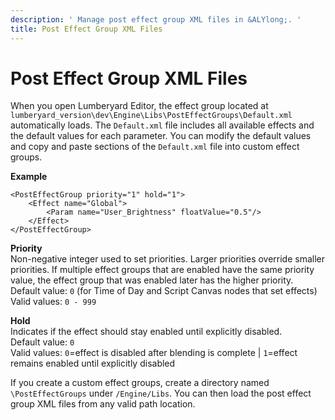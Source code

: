 ```yaml
---
description: ' Manage post effect group XML files in &ALYlong;. '
title: Post Effect Group XML Files
---
```

# Post Effect Group XML Files<a name="effect-groups-xml-files"></a>

When you open Lumberyard Editor, the effect group located at `lumberyard_version\dev\Engine\Libs\PostEffectGroups\Default.xml` automatically loads\. The `Default.xml` file includes all available effects and the default values for each parameter\. You can modify the default values and copy and paste sections of the `Default.xml` file into custom effect groups\.

**Example**  

```
<PostEffectGroup priority="1" hold="1">
    <Effect name="Global">
        <Param name="User_Brightness" floatValue="0.5"/>
    </Effect>
</PostEffectGroup>
```

**Priority**  
Non\-negative integer used to set priorities\. Larger priorities override smaller priorities\. If multiple effect groups that are enabled have the same priority value, the effect group that was enabled later has the higher priority\.  
Default value: `0` \(for Time of Day and Script Canvas nodes that set effects\)  
Valid values: `0 - 999`

**Hold**  
Indicates if the effect should stay enabled until explicitly disabled\.  
Default value: `0`  
Valid values: `0`=effect is disabled after blending is complete \| `1`=effect remains enabled until explicitly disabled

If you create a custom effect groups, create a directory named `\PostEffectGroups` under `/Engine/Libs`\. You can then load the post effect group XML files from any valid path location\.
